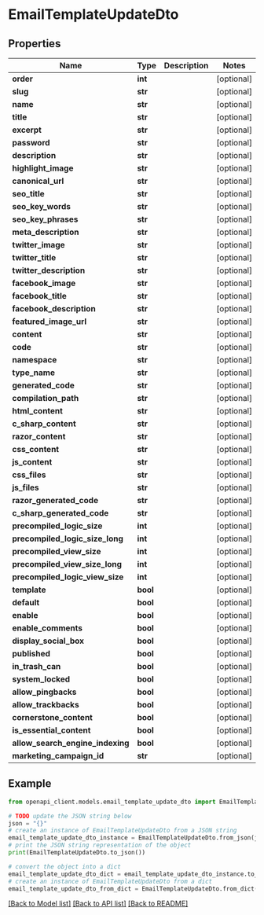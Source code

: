 # EmailTemplateUpdateDto


## Properties

Name | Type | Description | Notes
------------ | ------------- | ------------- | -------------
**order** | **int** |  | [optional] 
**slug** | **str** |  | [optional] 
**name** | **str** |  | [optional] 
**title** | **str** |  | [optional] 
**excerpt** | **str** |  | [optional] 
**password** | **str** |  | [optional] 
**description** | **str** |  | [optional] 
**highlight_image** | **str** |  | [optional] 
**canonical_url** | **str** |  | [optional] 
**seo_title** | **str** |  | [optional] 
**seo_key_words** | **str** |  | [optional] 
**seo_key_phrases** | **str** |  | [optional] 
**meta_description** | **str** |  | [optional] 
**twitter_image** | **str** |  | [optional] 
**twitter_title** | **str** |  | [optional] 
**twitter_description** | **str** |  | [optional] 
**facebook_image** | **str** |  | [optional] 
**facebook_title** | **str** |  | [optional] 
**facebook_description** | **str** |  | [optional] 
**featured_image_url** | **str** |  | [optional] 
**content** | **str** |  | [optional] 
**code** | **str** |  | [optional] 
**namespace** | **str** |  | [optional] 
**type_name** | **str** |  | [optional] 
**generated_code** | **str** |  | [optional] 
**compilation_path** | **str** |  | [optional] 
**html_content** | **str** |  | [optional] 
**c_sharp_content** | **str** |  | [optional] 
**razor_content** | **str** |  | [optional] 
**css_content** | **str** |  | [optional] 
**js_content** | **str** |  | [optional] 
**css_files** | **str** |  | [optional] 
**js_files** | **str** |  | [optional] 
**razor_generated_code** | **str** |  | [optional] 
**c_sharp_generated_code** | **str** |  | [optional] 
**precompiled_logic_size** | **int** |  | [optional] 
**precompiled_logic_size_long** | **int** |  | [optional] 
**precompiled_view_size** | **int** |  | [optional] 
**precompiled_view_size_long** | **int** |  | [optional] 
**precompiled_logic_view_size** | **int** |  | [optional] 
**template** | **bool** |  | [optional] 
**default** | **bool** |  | [optional] 
**enable** | **bool** |  | [optional] 
**enable_comments** | **bool** |  | [optional] 
**display_social_box** | **bool** |  | [optional] 
**published** | **bool** |  | [optional] 
**in_trash_can** | **bool** |  | [optional] 
**system_locked** | **bool** |  | [optional] 
**allow_pingbacks** | **bool** |  | [optional] 
**allow_trackbacks** | **bool** |  | [optional] 
**cornerstone_content** | **bool** |  | [optional] 
**is_essential_content** | **bool** |  | [optional] 
**allow_search_engine_indexing** | **bool** |  | [optional] 
**marketing_campaign_id** | **str** |  | [optional] 

## Example

```python
from openapi_client.models.email_template_update_dto import EmailTemplateUpdateDto

# TODO update the JSON string below
json = "{}"
# create an instance of EmailTemplateUpdateDto from a JSON string
email_template_update_dto_instance = EmailTemplateUpdateDto.from_json(json)
# print the JSON string representation of the object
print(EmailTemplateUpdateDto.to_json())

# convert the object into a dict
email_template_update_dto_dict = email_template_update_dto_instance.to_dict()
# create an instance of EmailTemplateUpdateDto from a dict
email_template_update_dto_from_dict = EmailTemplateUpdateDto.from_dict(email_template_update_dto_dict)
```
[[Back to Model list]](../README.md#documentation-for-models) [[Back to API list]](../README.md#documentation-for-api-endpoints) [[Back to README]](../README.md)


